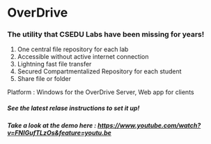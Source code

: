 # OverDrive  
### The utility that CSEDU Labs have been missing for years!

1. One central file repository for each lab
2. Accessible without active internet connection
3. Lightning fast file transfer
4. Secured Compartmentalized Repository for each student
5. Share file or folder

Platform : Windows for the OverDrive Server, Web app for clients
##### See the latest relase instructions to set it up!

##### Take a look at the demo here : https://www.youtube.com/watch?v=FNIGufTLzOs&feature=youtu.be
